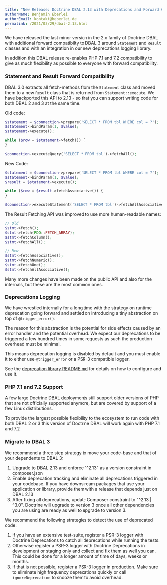 ```yaml
---
title: "New Release: Doctrine DBAL 2.13 with Deprecations and Forward Compatibility"
authorName: Benjamin Eberlei
authorEmail: kontakt@beberlei.de
permalink: /2021/03/29/dbal-2.13.html
---
```


We have released the last minor version in the 2.x family of Doctrine DBAL with
additional forward compatibilty to DBAL 3 around `Statement` and `Result` classes
and with an integration in our new deprecations logging library.

In addition this DBAL release re-enables PHP 7.1 and 7.2 compatibility to give
as much flexibility as possible to everyone with forward compatibility.

### Statement and Result Forward Compatibility

DBAL 3.0 extracts all fetch-methods from the `Statement` class and moved them
to a new `Result` class that is returned from `Statement::execute`. We have
backported this API to 2.13 - so that you can support writing code for both
DBAL 2 and 3 at the same time.

Old code:

```php
$statement = $connection->prepare('SELECT * FROM tbl WHERE col = ?');
$statement->bindParam(1, $value);
$statement->execute();

while ($row = $statement->fetch()) {
}

$connection->executeQuery('SELECT * FROM tbl')->fetchAll();
```

New Code:

```php
$statement = $connection->prepare('SELECT * FROM tbl WHERE col = ?');
$statement->bindParam(1, $value);
$result = $statement->execute();

while ($row = $result->fetchAssociative()) {
}

$connection->executeStatement('SELECT * FROM tbl')->fetchAllAssociative();
```


The Result Fetching API was improved to use more human-readable names:

```php
// Old
$stmt->fetch();
$stmt->fetch(PDO::FETCH_ARRAY);
$stmt->fetchColumn();
$stmt->fetchAll();

// New
$stmt->fetchAssociative();
$stmt->fetchNumeric();
$stmt->fetchOne();
$stmt->fetchAllAssociative();
```

Many more changes have been made on the public API and also for the internals,
but these are the most common ones.

### Deprecations Logging

We have wrestled internally for a long time with the strategy on runtime
deprecation going forward and settled on introducing a tiny abstraction on
top of `@trigger_error()`.

The reason for this abstraction is the potential for side effects caused by an
error handler and the potential overhead. We expect our deprecations to be
triggered a few hundred times in some requests as such the production overhead
must be minimal. 

This means deprecation logging is disabled by default and you must enable
it to either use `@trigger_error` or a PSR-3 compatible logger.

See the [deprecation library
README.md](https://github.com/doctrine/deprecations/) for details on how to
configure and use it.

### PHP 7.1 and 7.2 Support

A few large Doctrine DBAL deployments still support older versions of PHP that
are not officially supported anymore, but are covered by support of a few Linux
distributions.

To provide the largest possible flexibility to the ecosystem to run code with
both DBAL 2 or 3 this version of Doctrine DBAL will work again with PHP 7.1 and
7.2

### Migrate to DBAL 3

We recommend a three step strategy to move your code-base and that of your
dependents to DBAL 3:

1. Upgrade to DBAL 2.13 and enforce "^2.13" as a version constraint in
   composer.json
2. Enable deprecation tracking and eliminate all deprecations triggered in your
   codebase. If you have downstream packages that use your application
   or library, provide them with a release that depends just on DBAL 2.13 
3. After fixing all deprecations, update Composer constraint to "^2.13 | ^3.0".
   Doctrine will upgrade to version 3 once all other dependencies you are using
   are ready as well to upgrade to version 3.

We recommend the following strategies to detect the use of deprecated code:

1. If you have an extensive test-suite, register a PSR-3 logger with Doctrine
   Deprecations to catch all deprecations while running the tests.
2. Otherwise register a PSR-3 logger with Doctrine Deprecations in development
   or staging only and collect and fix them as well you can. This could be
   done for a longer amount of time of days, weeks or months.
3. If that is not possible, register a PSR-3 logger in production. Make sure to
   eliminate high frequency deprecations quickly or call `ignoreDeprecation` to
   snooze them to avoid overhead.
